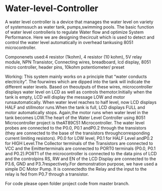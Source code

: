 # Water-level-Controller
A water level controller is a device that manages the water level on variety of systemssuch as water tank, pumps,swimming pools.  The basic function of water level controlleris to regulate Water flow and optimize System Performance.  Here we are designing thecircuit which is used to detect and control the water level automatically in overhead tankusing 8051 microcontroller.

Componenets used:4 resistor (1kohm), 4 resistor (10 kohm), 5V relay module, NPN  Transistor, Connecting wires, breadboard, lcd display, 8051 micro controller, header pins, 10kohm potentiometer/ preset

Working:
This  system  mainly  works  on  a  principle  that  “water  conducts  electricity”.   The  fourwires which are dipped into the tank will indicate the different water levels.  Based on theoutputs of these wires, microcontroller displays water level on LCD as well as controls themotor.Initially when the tank is empty, LCD will display the message LOW and motor runsautomatically.  When water level reaches to half level, now LCD displays HALF and stillmotor runs.When the tank is full,  LCD displays FULL and motor automatically stops.  Again,the motor runs when water level in the tank becomes LOW.The  heart  of  the  Water  Level  Controller  using  8051  Microcontroller  project  is  theAT89C51 Microcontroller.  The water level probes are connected to the P0.0, P0.1 andP0.2 through the transistors (they are connected to the base of the transistors throughcorresponding current limiting resistors).  P0.0 for LOW level, P0.1 for HALF Level andP0.2 for HIGH Level.The  Collector  terminals  of  the  Transistors  are  connected  to  VCC  and  the  Emitterterminals are connected to PORT0 terminals (P0.0, P0.1 and P0.2).PORT1 of the microcontroller is connected to the data pins of LCD and the controlpins  RS,  RW  and  EN  of  the  LCD  Display  are  connected  to  the  P3.6,  GND  and  P3.7respectively.For demonstration purpose, we have used a simple DC Motor Pump.  It is connectedto the Relay and the input to the relay is fed from P0.7 through a transistor.

For code please open folder project code from master branch.
